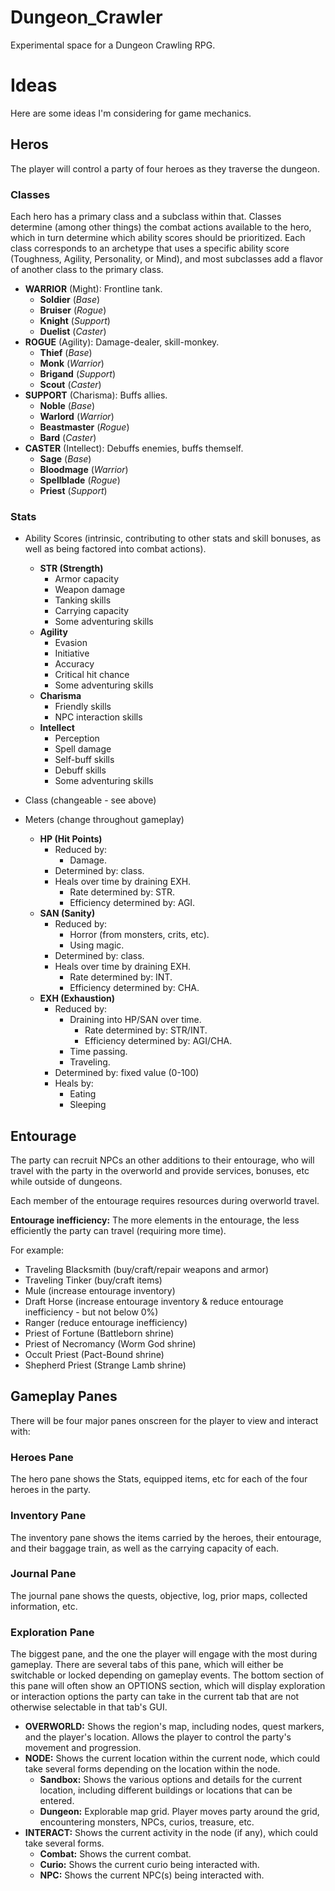 # Dungeon_Crawler
 Experimental space for a Dungeon Crawling RPG.

# Ideas
Here are some ideas I'm considering for game mechanics.

## Heros
The player will control a party of four heroes as they traverse the dungeon.

### Classes
Each hero has a primary class and a subclass within that. Classes determine (among other things) the combat actions available to the hero, which in turn determine which ability scores should be prioritized. Each class corresponds to an archetype that uses a specific ability score (Toughness, Agility, Personality, or Mind), and most subclasses add a flavor of another class to the primary class.
- **WARRIOR** (Might): Frontline tank.
    - **Soldier** (_Base_)
    - **Bruiser** (_Rogue_)
    - **Knight** (_Support_)
    - **Duelist** (_Caster_)
- **ROGUE** (Agility): Damage-dealer, skill-monkey.
    - **Thief** (_Base_) 
    - **Monk** (_Warrior_)
    - **Brigand** (_Support_)
    - **Scout** (_Caster_)
- **SUPPORT** (Charisma): Buffs allies.
    - **Noble** (_Base_)
    - **Warlord** (_Warrior_)
    - **Beastmaster** (_Rogue_)
    - **Bard** (_Caster_)
- **CASTER** (Intellect): Debuffs enemies, buffs themself.
    - **Sage** (_Base_) 
    - **Bloodmage** (_Warrior_)
    - **Spellblade** (_Rogue_)
    - **Priest** (_Support_)

### Stats
- Ability Scores (intrinsic, contributing to other stats and skill bonuses, as well as being factored into combat actions).
    - **STR (Strength)**
        - Armor capacity
        - Weapon damage
        - Tanking skills
        - Carrying capacity
        - Some adventuring skills
    - **Agility**
        - Evasion
        - Initiative
        - Accuracy
        - Critical hit chance
        - Some adventuring skills
    - **Charisma**
        - Friendly skills
        - NPC interaction skills
    - **Intellect**
        - Perception
        - Spell damage
        - Self-buff skills
        - Debuff skills
        - Some adventuring skills

- Class (changeable - see above)
- Meters (change throughout gameplay)
    - **HP (Hit Points)**
        - Reduced by:
            - Damage.
        - Determined by: class.
        - Heals over time by draining EXH.
            - Rate determined by: STR.
            - Efficiency determined by: AGI.
    - **SAN (Sanity)**
        - Reduced by: 
            - Horror (from monsters, crits, etc).
            - Using magic.
        - Determined by: class.
        - Heals over time by draining EXH.
            - Rate determined by: INT.
            - Efficiency determined by: CHA.
    - **EXH (Exhaustion)**
        - Reduced by:
            - Draining into HP/SAN over time.
                - Rate determined by: STR/INT.
                - Efficiency determined by: AGI/CHA.
            - Time passing.
            - Traveling.
        - Determined by: fixed value (0-100)
        - Heals by:
            - Eating
            - Sleeping

## Entourage
The party can recruit NPCs an other additions to their entourage, who will travel with the party in the overworld and provide services, bonuses, etc while outside of dungeons.

Each member of the entourage requires resources during overworld travel.

**Entourage inefficiency:** The more elements in the entourage, the less efficiently the party can travel (requiring more time).

For example:

- Traveling Blacksmith (buy/craft/repair weapons and armor)
- Traveling Tinker (buy/craft items)
- Mule (increase entourage inventory)
- Draft Horse (increase entourage inventory & reduce entourage inefficiency - but not below 0%)
- Ranger (reduce entourage inefficiency)
- Priest of Fortune (Battleborn shrine)
- Priest of Necromancy (Worm God shrine)
- Occult Priest (Pact-Bound shrine)
- Shepherd Priest (Strange Lamb shrine)


## Gameplay Panes
There will be four major panes onscreen for the player to view and interact with:

### Heroes Pane
The hero pane shows the Stats, equipped items, etc for each of the four heroes in the party.

### Inventory Pane
The inventory pane shows the items carried by the heroes, their entourage, and their baggage train, as well as the carrying capacity of each.

### Journal Pane
The journal pane shows the quests, objective, log, prior maps, collected information, etc.

### Exploration Pane
The biggest pane, and the one the player will engage with the most during gameplay. There are several tabs of this pane, which will either be switchable or locked depending on gameplay events. The bottom section of this pane will often show an OPTIONS section, which will display exploration or interaction options the party can take in the current tab that are not otherwise selectable in that tab's GUI.
- **OVERWORLD:** Shows the region's map, including nodes, quest markers, and the player's location. Allows the player to control the party's movement and progression.
- **NODE:** Shows the current location within the current node, which could take several forms depending on the location within the node.
    - **Sandbox:** Shows the various options and details for the current location, including different buildings or locations that can be entered.
    - **Dungeon:** Explorable map grid. Player moves party around the grid, encountering monsters, NPCs, curios, treasure, etc.
- **INTERACT:** Shows the current activity in the node (if any), which could take several forms.
    - **Combat:** Shows the current combat.
    - **Curio:** Shows the current curio being interacted with.
    - **NPC:** Shows the current NPC(s) being interacted with.